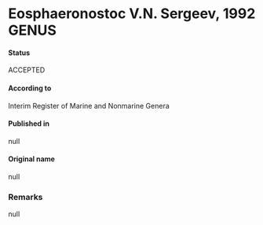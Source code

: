 # Eosphaeronostoc V.N. Sergeev, 1992 GENUS

#### Status
ACCEPTED

#### According to
Interim Register of Marine and Nonmarine Genera

#### Published in
null

#### Original name
null

### Remarks
null